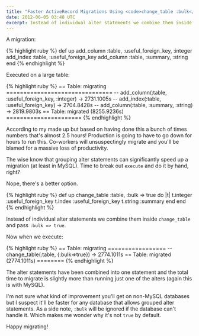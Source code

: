 ```yaml
---
title: "Faster ActiveRecord Migrations Using <code>change_table :bulk</code>"
date: 2012-06-05 03:48 UTC
excerpt: Instead of individual alter statements we combine them inside <code>change_table</code> with <code>:bulk => true</code>.
---
```


A migration:

{% highlight ruby %}
def up
  add_column :table, :useful_foreign_key, :integer
  add_index :table, :useful_foreign_key
  add_column :table, :summary, :string
end
{% endhighlight %}

Executed on a large table:

{% highlight ruby %}
==  Table: migrating ===============================
-- add_column(:table, :useful_foreign_key, :integer)
  -> 2731.1005s
-- add_index(:table, :useful_foreign_key)
  -> 2704.8428s
-- add_column(:table, :summary, :string)
  -> 2819.9803s
==  Table: migrated (8255.9236s) ======================
{% endhighlight %}

According to my made up but based on having done this a bunch of times numbers that's almost 2.5 hours!
Production is going to have to go down for hours to run this.
Co-workers will unsuspectingly migrate and you'll be blamed for a massive loss of productivity.

The wise know that grouping alter statements can significantly speed up a migration (at least in MySQL).
Time to break out `execute` and do it by hand, right?

Nope, there's a better option.

{% highlight ruby %}
def up
  change_table :table, :bulk => true do |t| 
    t.integer :useful_foreign_key
    t.index   :useful_foreign_key
    t.string  :summary
  end
end
{% endhighlight %}

Instead of individual alter statements we combine them inside `change_table` and pass `:bulk => true`.

Now when we execute:

{% highlight ruby %}
==  Table: migrating =================
-- change_table(:table, {:bulk=>true})
  -> 2774.1011s
==  Table: migrated (2774.1011s) ========
{% endhighlight %}

The alter statements have been combined into one statement and the total time to migrate is slightly more than running just one of the alters (again this is with MySQL).

I'm not sure what kind of improvement you'll get on non-MySQL databases but I suspect it'll be faster for any database that allows grouped alter statements.
As a side note, `:bulk` will be ignored if the database can't handle it.
Which makes me wonder why it's not `true` by default.

Happy migrating!

